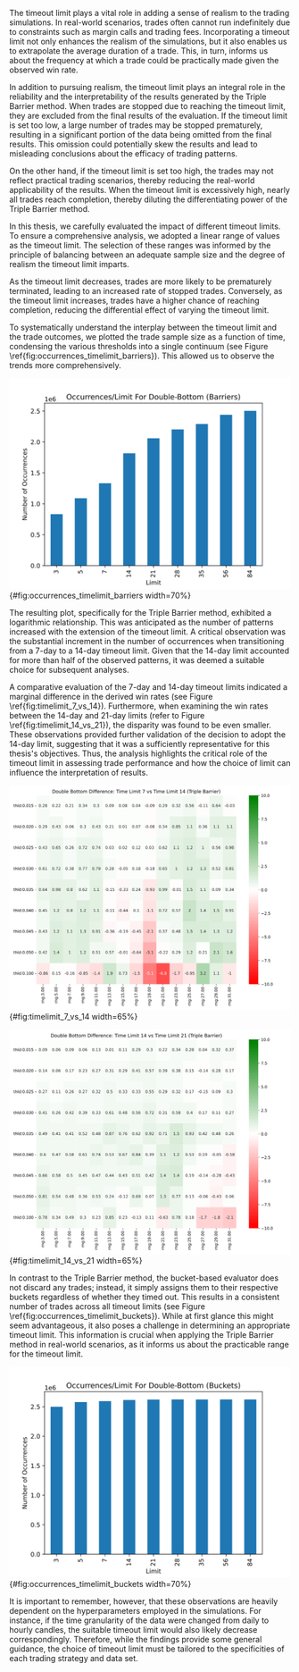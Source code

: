 The timeout limit plays a vital role in adding a sense of realism to the trading simulations. In real-world scenarios, trades often cannot run indefinitely due to constraints such as margin calls and trading fees. Incorporating a timeout limit not only enhances the realism of the simulations, but it also enables us to extrapolate the average duration of a trade. This, in turn, informs us about the frequency at which a trade could be practically made given the observed win rate.

In addition to pursuing realism, the timeout limit plays an integral role in the reliability and the interpretability of the results generated by the Triple Barrier method. When trades are stopped due to reaching the timeout limit, they are excluded from the final results of the evaluation. If the timeout limit is set too low, a large number of trades may be stopped prematurely, resulting in a significant portion of the data being omitted from the final results. This omission could potentially skew the results and lead to misleading conclusions about the efficacy of trading patterns.

On the other hand, if the timeout limit is set too high, the trades may not reflect practical trading scenarios, thereby reducing the real-world applicability of the results. When the timeout limit is excessively high, nearly all trades reach completion, thereby diluting the differentiating power of the Triple Barrier method.

In this thesis, we carefully evaluated the impact of different timeout limits. To ensure a comprehensive analysis, we adopted a linear range of values as the timeout limit. The selection of these ranges was informed by the principle of balancing between an adequate sample size and the degree of realism the timeout limit imparts.

As the timeout limit decreases, trades are more likely to be prematurely terminated, leading to an increased rate of stopped trades. Conversely, as the timeout limit increases, trades have a higher chance of reaching completion, reducing the differential effect of varying the timeout limit.

To systematically understand the interplay between the timeout limit and the trade outcomes, we plotted the trade sample size as a function of time, condensing the various thresholds into a single continuum (see Figure \ref{fig:occurrences_timelimit_barriers}). This allowed us to observe the trends more comprehensively.

![The occurrences for the barrier evaluator in function of timeout limit.](../../scripts/pattern-statistics/figures/occurrences_barriers_double-bottom.svg){#fig:occurrences_timelimit_barriers width=70%}

The resulting plot, specifically for the Triple Barrier method, exhibited a logarithmic relationship. This was anticipated as the number of patterns increased with the extension of the timeout limit. A critical observation was the substantial increment in the number of occurrences when transitioning from a 7-day to a 14-day timeout limit. Given that the 14-day limit accounted for more than half of the observed patterns, it was deemed a suitable choice for subsequent analyses.

A comparative evaluation of the 7-day and 14-day timeout limits indicated a marginal difference in the derived win rates (see Figure \ref{fig:timelimit_7_vs_14}). Furthermore, when examining the win rates between the 14-day and 21-day limits (refer to Figure \ref{fig:timelimit_14_vs_21}), the disparity was found to be even smaller. These observations provided further validation of the decision to adopt the 14-day limit, suggesting that it was a sufficiently representative for this thesis's objectives. Thus, the analysis highlights the critical role of the timeout limit in assessing trade performance and how the choice of limit can influence the interpretation of results.

![Difference in win rate for double bottom with timeout limit 7 and 14. A positive value is limit 14 having a higher win rate than limit 7.](../../scripts/pattern-statistics/figures/timelimit_7_vs_14.svg){#fig:timelimit_7_vs_14 width=65%}

![Difference in win rate for double bottom with timeout limit 14 and 21. A positive value is  limit 21 having a higher win rate than limit 14.](../../scripts/pattern-statistics/figures/timelimit_14_vs_21.svg){#fig:timelimit_14_vs_21 width=65%}

In contrast to the Triple Barrier method, the bucket-based evaluator does not discard any trades; instead, it simply assigns them to their respective buckets regardless of whether they timed out. This results in a consistent number of trades across all timeout limits (see Figure \ref{fig:occurrences_timelimit_buckets}). While at first glance this might seem advantageous, it also poses a challenge in determining an appropriate timeout limit. This information is crucial when applying the Triple Barrier method in real-world scenarios, as it informs us about the practicable range for the timeout limit.

![The occurrences for the bucket-based evaluator in function of timeout limit.](../../scripts/pattern-statistics/figures/occurrences_buckets_double-bottom.svg){#fig:occurrences_timelimit_buckets width=70%}

It is important to remember, however, that these observations are heavily dependent on the hyperparameters employed in the simulations. For instance, if the time granularity of the data were changed from daily to hourly candles, the suitable timeout limit would also likely decrease correspondingly. Therefore, while the findings provide some general guidance, the choice of timeout limit must be tailored to the specificities of each trading strategy and data set.

